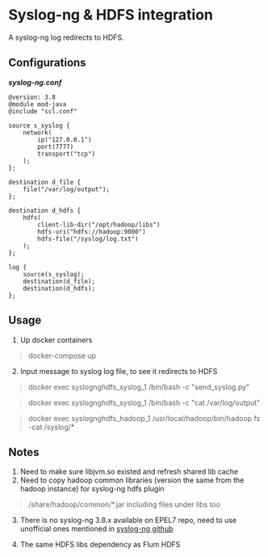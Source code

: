 # Syslog-ng & HDFS integration
A syslog-ng log redirects to HDFS.

## Configurations

***syslog-ng.conf***

    @version: 3.8
    @module mod-java
    @include "scl.conf"
    
    source s_syslog {
        network(
            ip("127.0.0.1")
            port(7777)
            transport("tcp")
        );
    };
    
    destination d_file {
        file("/var/log/output");
    };
    
    destination d_hdfs {
        hdfs(
            client-lib-dir("/opt/hadoop/libs")
            hdfs-uri("hdfs://hadoop:9000")
            hdfs-file("/syslog/log.txt")
        );
    };
    
    log {
        source(s_syslog);
        destination(d_file);
        destination(d_hdfs);
    };


## Usage
1. Up docker containers

> docker-compose up

2. Input message to syslog log file, to see it redirects to HDFS

> docker exec syslognghdfs_syslog_1 /bin/bash -c "send_syslog.py"

> docker exec syslognghdfs_syslog_1 /bin/bash -c "cat /var/log/output"

> docker exec syslognghdfs_hadoop_1 /usr/local/hadoop/bin/hadoop fs -cat /syslog/*

## Notes
1. Need to make sure libjvm.so existed and refresh shared lib cache
2. Need to copy hadoop common libraries (version the same from the hadoop instance) for syslog-ng hdfs plugin

> <hadoop distribution>/share/hadoop/common/*.jar including files under libs too

3. There is no syslog-ng 3.8.x available on EPEL7 repo, need to use unofficial ones mentioned in
 [syslog-ng github](https://github.com/balabit/syslog-ng)
 
4. The same HDFS libs dependency as Flum HDFS

